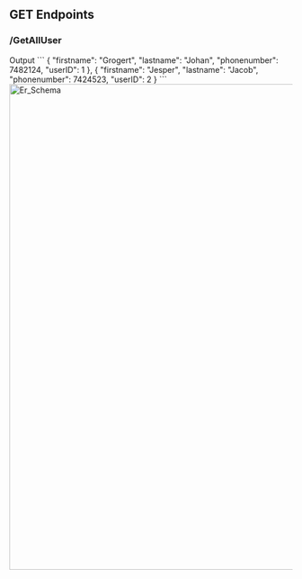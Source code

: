 <h2>GET Endpoints</h2>

<h3>/GetAllUser</h3>
Output
```
  {
    "firstname": "Grogert",
    "lastname": "Johan",
    "phonenumber": 7482124,
    "userID": 1
  },
  {
    "firstname": "Jesper",
    "lastname": "Jacob",
    "phonenumber": 7424523,
    "userID": 2
  }
```
<img width="863" alt="Er_Schema" src="https://github.com/felixwidell/MiniProjekt_API/assets/91313243/a4cccf50-7693-48ea-b98f-5fd1f3a29b9c">
